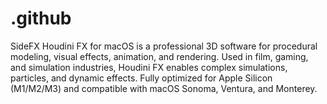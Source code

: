 # .github
SideFX Houdini FX for macOS is a professional 3D software for procedural modeling, visual effects, animation, and rendering. Used in film, gaming, and simulation industries, Houdini FX enables complex simulations, particles, and dynamic effects. Fully optimized for Apple Silicon (M1/M2/M3) and compatible with macOS Sonoma, Ventura, and Monterey.
